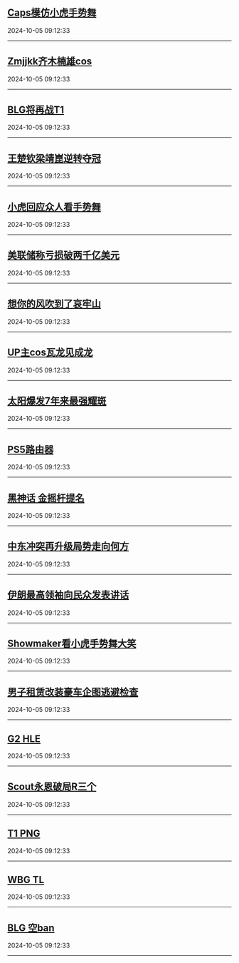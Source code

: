 ## [Caps模仿小虎手势舞](https://search.bilibili.com/all?vt=36849326&keyword=Caps%E6%A8%A1%E4%BB%BF%E5%B0%8F%E8%99%8E%E6%89%8B%E5%8A%BF%E8%88%9E&order=click)

2024-10-05 09:12:33

---
## [Zmjjkk齐木楠雄cos](https://search.bilibili.com/all?vt=36849326&keyword=Zmjjkk%E9%BD%90%E6%9C%A8%E6%A5%A0%E9%9B%84cos&order=click)

2024-10-05 09:12:33

---
## [BLG将再战T1](https://search.bilibili.com/all?vt=36849326&keyword=BLG%E5%B0%86%E5%86%8D%E6%88%98T1&order=click)

2024-10-05 09:12:33

---
## [王楚钦梁靖崑逆转夺冠](https://search.bilibili.com/all?vt=36849326&keyword=%E7%8E%8B%E6%A5%9A%E9%92%A6%E6%A2%81%E9%9D%96%E5%B4%91%E9%80%86%E8%BD%AC%E5%A4%BA%E5%86%A0&order=click)

2024-10-05 09:12:33

---
## [小虎回应众人看手势舞](https://search.bilibili.com/all?vt=36849326&keyword=%E5%B0%8F%E8%99%8E%E5%9B%9E%E5%BA%94%E4%BC%97%E4%BA%BA%E7%9C%8B%E6%89%8B%E5%8A%BF%E8%88%9E&order=click)

2024-10-05 09:12:33

---
## [美联储称亏损破两千亿美元](https://search.bilibili.com/all?vt=36849326&keyword=%E7%BE%8E%E8%81%94%E5%82%A8%E7%A7%B0%E4%BA%8F%E6%8D%9F%E7%A0%B4%E4%B8%A4%E5%8D%83%E4%BA%BF%E7%BE%8E%E5%85%83&order=click)

2024-10-05 09:12:33

---
## [想你的风吹到了哀牢山](https://search.bilibili.com/all?vt=36849326&keyword=%E6%83%B3%E4%BD%A0%E7%9A%84%E9%A3%8E%E5%90%B9%E5%88%B0%E4%BA%86%E5%93%80%E7%89%A2%E5%B1%B1&order=click)

2024-10-05 09:12:33

---
## [UP主cos瓦龙见成龙](https://search.bilibili.com/all?vt=36849326&keyword=UP%E4%B8%BBcos%E7%93%A6%E9%BE%99%E8%A7%81%E6%88%90%E9%BE%99&order=click)

2024-10-05 09:12:33

---
## [太阳爆发7年来最强耀斑](https://search.bilibili.com/all?vt=36849326&keyword=%E5%A4%AA%E9%98%B3%E7%88%86%E5%8F%917%E5%B9%B4%E6%9D%A5%E6%9C%80%E5%BC%BA%E8%80%80%E6%96%91&order=click)

2024-10-05 09:12:33

---
## [PS5路由器](https://search.bilibili.com/all?vt=36849326&keyword=PS5%E8%B7%AF%E7%94%B1%E5%99%A8&order=click)

2024-10-05 09:12:33

---
## [黑神话 金摇杆提名](https://search.bilibili.com/all?vt=36849326&keyword=%E9%BB%91%E7%A5%9E%E8%AF%9D+%E9%87%91%E6%91%87%E6%9D%86%E6%8F%90%E5%90%8D&order=click)

2024-10-05 09:12:33

---
## [中东冲突再升级局势走向何方](https://search.bilibili.com/all?vt=36849326&keyword=%E4%B8%AD%E4%B8%9C%E5%86%B2%E7%AA%81%E5%86%8D%E5%8D%87%E7%BA%A7%E5%B1%80%E5%8A%BF%E8%B5%B0%E5%90%91%E4%BD%95%E6%96%B9&order=click)

2024-10-05 09:12:33

---
## [伊朗最高领袖向民众发表讲话](https://search.bilibili.com/all?vt=36849326&keyword=%E4%BC%8A%E6%9C%97%E6%9C%80%E9%AB%98%E9%A2%86%E8%A2%96%E5%90%91%E6%B0%91%E4%BC%97%E5%8F%91%E8%A1%A8%E8%AE%B2%E8%AF%9D&order=click)

2024-10-05 09:12:33

---
## [Showmaker看小虎手势舞大笑](https://search.bilibili.com/all?vt=36849326&keyword=Showmaker%E7%9C%8B%E5%B0%8F%E8%99%8E%E6%89%8B%E5%8A%BF%E8%88%9E%E5%A4%A7%E7%AC%91&order=click)

2024-10-05 09:12:33

---
## [男子租赁改装豪车企图逃避检查](https://search.bilibili.com/all?vt=36849326&keyword=%E7%94%B7%E5%AD%90%E7%A7%9F%E8%B5%81%E6%94%B9%E8%A3%85%E8%B1%AA%E8%BD%A6%E4%BC%81%E5%9B%BE%E9%80%83%E9%81%BF%E6%A3%80%E6%9F%A5&order=click)

2024-10-05 09:12:33

---
## [G2 HLE](https://search.bilibili.com/all?vt=36849326&keyword=G2+HLE&order=click)

2024-10-05 09:12:33

---
## [Scout永恩破局R三个](https://search.bilibili.com/all?vt=36849326&keyword=Scout%E6%B0%B8%E6%81%A9%E7%A0%B4%E5%B1%80R%E4%B8%89%E4%B8%AA&order=click)

2024-10-05 09:12:33

---
## [T1 PNG](https://search.bilibili.com/all?vt=36849326&keyword=T1+PNG&order=click)

2024-10-05 09:12:33

---
## [WBG TL](https://search.bilibili.com/all?vt=36849326&keyword=WBG+TL&order=click)

2024-10-05 09:12:33

---
## [BLG 空ban](https://search.bilibili.com/all?vt=36849326&keyword=BLG+%E7%A9%BAban&order=click)

2024-10-05 09:12:33

---
